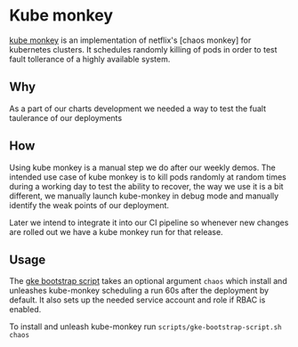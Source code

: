 # Kube monkey

[kube monkey](https://github.com/asobti/kube-monkey) is an implementation of netflix's [chaos monkey] for kubernetes clusters. It schedules randomly killing of pods
in order to test fault tollerance of a highly available system.

## Why

As a part of our charts development we needed a way to test the fualt taulerance of our deployments

## How

Using kube monkey is a manual step we do after our weekly demos. The intended use case of kube monkey is
to kill pods randomly at random times during a working day to test the ability to recover, the way we use it
is a bit different, we manually launch kube-monkey in debug mode and manually identify the weak points of our deployment.

Later we intend to integrate it into our CI pipeline so whenever new changes are rolled out we have a kube monkey run for that
release.


## Usage

The [gke bootstrap script](../../scripts/gke_bootstrap_script.sh) takes an optional argument `chaos` which install and unleashes kube-monkey scheduling a run 60s after the deployment by default. It also sets up the needed service account
and role if RBAC is enabled.

To install and unleash kube-monkey run `scripts/gke-bootstrap-script.sh chaos`

